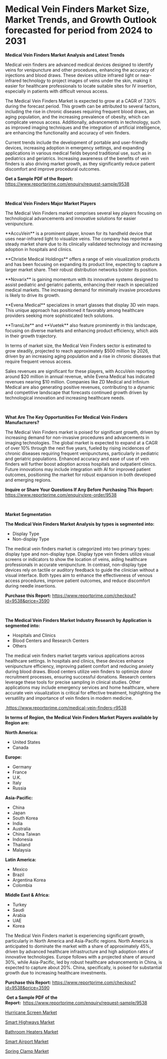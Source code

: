 <p><h1>Medical Vein Finders Market Size, Market Trends, and Growth Outlook forecasted for period from 2024 to 2031</h1></p><p><strong>Medical Vein Finders Market Analysis and Latest Trends</strong></p>
<p><p>Medical vein finders are advanced medical devices designed to identify veins for venipuncture and other procedures, enhancing the accuracy of injections and blood draws. These devices utilize infrared light or near-infrared technology to project images of veins under the skin, making it easier for healthcare professionals to locate suitable sites for IV insertion, especially in patients with difficult venous access.</p><p>The Medical Vein Finders Market is expected to grow at a CAGR of 7.30% during the forecast period. This growth can be attributed to several factors, including the rise in chronic diseases requiring frequent blood draws, an aging population, and the increasing prevalence of obesity, which can complicate venous access. Additionally, advancements in technology, such as improved imaging techniques and the integration of artificial intelligence, are enhancing the functionality and accuracy of vein finders.</p><p>Current trends include the development of portable and user-friendly devices, increasing adoption in emergency settings, and expanding applications in various medical fields beyond traditional use, such as in pediatrics and geriatrics. Increasing awareness of the benefits of vein finders is also driving market growth, as they significantly reduce patient discomfort and improve procedural outcomes.</p></p>
<p><strong>Get a Sample PDF of the Report:&nbsp;</strong> <a href="https://www.reportprime.com/enquiry/request-sample/9538?utm_campaign=101&utm_medium=2&utm_source=Github&utm_content=ia&utm_term=16112024&utm_id=medical-vein-finders">https://www.reportprime.com/enquiry/request-sample/9538</a></p>
<p>&nbsp;</p>
<p><strong>Medical Vein Finders Major Market Players</strong></p>
<p><p>The Medical Vein Finders market comprises several key players focusing on technological advancements and innovative solutions for easier venipuncture. </p><p>**AccuVein** is a prominent player, known for its handheld device that uses near-infrared light to visualize veins. The company has reported a steady market share due to its clinically validated technology and increasing adoption in hospitals and clinics. </p><p>**Christie Medical Holdings** offers a range of vein visualization products and has been focusing on expanding its product line, expecting to capture a larger market share. Their robust distribution networks bolster its position.</p><p>**Novarix** is gaining momentum with its innovative systems designed to assist pediatric and geriatric patients, enhancing their reach in specialized medical markets. The increasing demand for minimally invasive procedures is likely to drive its growth.</p><p>**Evena Medical** specializes in smart glasses that display 3D vein maps. This unique approach has positioned it favorably among healthcare providers seeking more sophisticated tech solutions. </p><p>**TransLite** and **Vuetek** also feature prominently in this landscape, focusing on diverse markets and enhancing product efficiency, which aids in their growth trajectory.</p><p>In terms of market size, the Medical Vein Finders sector is estimated to grow steadily, projected to reach approximately $500 million by 2026, driven by an increasing aging population and a rise in chronic diseases that require frequent venous access. </p><p>Sales revenues are significant for these players, with AccuVein reporting around $20 million in annual revenue, while Evena Medical has indicated revenues nearing $10 million. Companies like ZD Medical and Infinium Medical are also generating positive revenues, contributing to a dynamic and competitive landscape that forecasts continued growth driven by technological innovation and increasing healthcare needs.</p></p>
<p>&nbsp;</p>
<p><strong>What Are The Key Opportunities For Medical Vein Finders Manufacturers?</strong></p>
<p><p>The Medical Vein Finders market is poised for significant growth, driven by increasing demand for non-invasive procedures and advancements in imaging technologies. The global market is expected to expand at a CAGR of over 10% through the next five years, fueled by rising incidences of chronic diseases requiring frequent venipunctures, particularly in pediatric and geriatric populations. Enhanced accuracy and ease of use of vein finders will further boost adoption across hospitals and outpatient clinics. Future innovations may include integration with AI for improved patient outcomes, positioning the market for robust expansion in both developed and emerging regions.</p></p>
<p><strong>Inquire or Share Your Questions If Any Before Purchasing This Report:</strong> <a href="https://www.reportprime.com/enquiry/pre-order/9538?utm_campaign=101&utm_medium=2&utm_source=Github&utm_content=ia&utm_term=16112024&utm_id=medical-vein-finders">https://www.reportprime.com/enquiry/pre-order/9538</a></p>
<p>&nbsp;</p>
<p><strong>Market Segmentation</strong></p>
<p><strong>The Medical Vein Finders Market Analysis by types is segmented into:</strong></p>
<p><ul><li>Display Type</li><li>Non-display Type</li></ul></p>
<p><p>The medical vein finders market is categorized into two primary types: display type and non-display type. Display type vein finders utilize visual screens or indicators to show the location of veins, aiding healthcare professionals in accurate venipuncture. In contrast, non-display type devices rely on tactile or auditory feedback to guide the clinician without a visual interface. Both types aim to enhance the effectiveness of venous access procedures, improve patient outcomes, and reduce discomfort during needle insertions.</p></p>
<p><strong>Purchase this Report:&nbsp;</strong><a href="https://www.reportprime.com/checkout?id=9538&price=3590&utm_campaign=101&utm_medium=2&utm_source=Github&utm_content=ia&utm_term=16112024&utm_id=medical-vein-finders">https://www.reportprime.com/checkout?id=9538&price=3590</a></p>
<p>&nbsp;</p>
<p><strong>The Medical Vein Finders Market Industry Research by Application is segmented into:</strong></p>
<p><ul><li>Hospitals and Clinics</li><li>Blood Centers and Research Centers</li><li>Others</li></ul></p>
<p><p>The medical vein finders market targets various applications across healthcare settings. In hospitals and clinics, these devices enhance venipuncture efficiency, improving patient comfort and reducing anxiety during blood draws. Blood centers utilize vein finders to optimize donor recruitment processes, ensuring successful donations. Research centers leverage these tools for precise sampling in clinical studies. Other applications may include emergency services and home healthcare, where accurate vein visualization is critical for effective treatment, highlighting the versatility and importance of vein finders in modern medicine.</p></p>
<p><a href="https://www.reportprime.com/medical-vein-finders-r9538?utm_campaign=101&utm_medium=2&utm_source=Github&utm_content=ia&utm_term=16112024&utm_id=medical-vein-finders">&nbsp;https://www.reportprime.com/medical-vein-finders-r9538</a></p>
<p><strong>In terms of Region, the Medical Vein Finders Market Players available by Region are:</strong></p>
<p>
    <p> <strong> North America: </strong>
        <ul>
            <li>United States</li>
            <li>Canada</li>
        </ul>
        </p> 
    <p> <strong> Europe: </strong>
        <ul>
            <li>Germany</li>
            <li>France</li>
            <li>U.K.</li>
            <li>Italy</li>
            <li>Russia</li>
        </ul>
        </p> 
    <p> <strong> Asia-Pacific: </strong>
        <ul>
            <li>China</li>
            <li>Japan</li>
            <li>South Korea</li>
            <li>India</li>
            <li>Australia</li>
            <li>China Taiwan</li>
            <li>Indonesia</li>
            <li>Thailand</li>
            <li>Malaysia</li>
        </ul>
        </p> 
    <p> <strong> Latin America: </strong>
        <ul>
            <li>Mexico</li>
            <li>Brazil</li>
            <li>Argentina Korea</li>
            <li>Colombia</li>
        </ul>
        </p> 
    <p> <strong> Middle East & Africa: </strong>
        <ul>
            <li>Turkey</li>
            <li>Saudi</li>
            <li>Arabia</li>
            <li>UAE</li>
            <li>Korea</li>
        </ul>
    </p>
    </p>
<p><p>The Medical Vein Finders market is experiencing significant growth, particularly in North America and Asia-Pacific regions. North America is anticipated to dominate the market with a share of approximately 45%, driven by advanced healthcare infrastructure and high adoption rates of innovative technologies. Europe follows with a projected share of around 30%, while Asia-Pacific, led by robust healthcare advancements in China, is expected to capture about 20%. China, specifically, is poised for substantial growth due to increasing healthcare investments.</p></p>
<p><strong>Purchase this Report: </strong><a href="https://www.reportprime.com/checkout?id=9538&price=3590&utm_campaign=101&utm_medium=2&utm_source=Github&utm_content=ia&utm_term=16112024&utm_id=medical-vein-finders">https://www.reportprime.com/checkout?id=9538&price=3590</a></p>
<p>&nbsp;<strong>Get a Sample PDF of the Report:&nbsp;&nbsp;</strong><a href="https://www.reportprime.com/enquiry/request-sample/9538?utm_campaign=101&utm_medium=2&utm_source=Github&utm_content=ia&utm_term=16112024&utm_id=medical-vein-finders">https://www.reportprime.com/enquiry/request-sample/9538</a></p>
<p><strong></strong></p>
<p><p><a href="https://www.linkedin.com/pulse/deep-dive-hurricane-screen-market-itstrends-segmentation-competitive-wkxlf?utm_campaign=101&utm_medium=2&utm_source=Github&utm_content=ia&utm_term=16112024&utm_id=medical-vein-finders">Hurricane Screen Market</a></p><p><a href="https://issuu.com/reportprime-2/docs/smart-highways-market-size-2030.ppt_361d8011832f4a?utm_campaign=101&utm_medium=2&utm_source=Github&utm_content=ia&utm_term=16112024&utm_id=medical-vein-finders">Smart Highways Market</a></p><p><a href="https://www.linkedin.com/pulse/emerging-technologies-reshaping-bathroom-heaters-market-impact-tpm2c?utm_campaign=101&utm_medium=2&utm_source=Github&utm_content=ia&utm_term=16112024&utm_id=medical-vein-finders">Bathroom Heaters Market</a></p><p><a href="https://issuu.com/reportprime-2/docs/smart-airport-market-size-2030.pptx_9d2543b80887cd?utm_campaign=101&utm_medium=2&utm_source=Github&utm_content=ia&utm_term=16112024&utm_id=medical-vein-finders">Smart Airport Market</a></p><p><a href="https://www.linkedin.com/pulse/global-spring-clamp-market-exploring-share-trends-future-growth-oztyc?utm_campaign=101&utm_medium=2&utm_source=Github&utm_content=ia&utm_term=16112024&utm_id=medical-vein-finders">Spring Clamp Market</a></p></p>